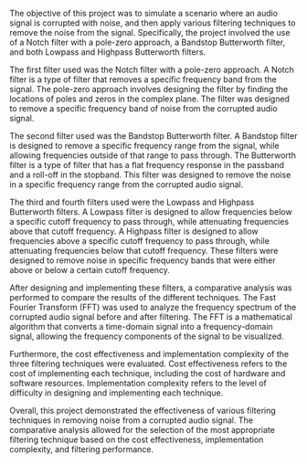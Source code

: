 The objective of this project was to simulate a scenario where an audio signal is corrupted with noise, and then apply various filtering techniques to remove the noise from the signal. Specifically, the project involved the use of a Notch filter with a pole-zero approach, a Bandstop Butterworth filter, and both Lowpass and Highpass Butterworth filters.

The first filter used was the Notch filter with a pole-zero approach. A Notch filter is a type of filter that removes a specific frequency band from the signal. The pole-zero approach involves designing the filter by finding the locations of poles and zeros in the complex plane. The filter was designed to remove a specific frequency band of noise from the corrupted audio signal.

The second filter used was the Bandstop Butterworth filter. A Bandstop filter is designed to remove a specific frequency range from the signal, while allowing frequencies outside of that range to pass through. The Butterworth filter is a type of filter that has a flat frequency response in the passband and a roll-off in the stopband. This filter was designed to remove the noise in a specific frequency range from the corrupted audio signal.

The third and fourth filters used were the Lowpass and Highpass Butterworth filters. A Lowpass filter is designed to allow frequencies below a specific cutoff frequency to pass through, while attenuating frequencies above that cutoff frequency. A Highpass filter is designed to allow frequencies above a specific cutoff frequency to pass through, while attenuating frequencies below that cutoff frequency. These filters were designed to remove noise in specific frequency bands that were either above or below a certain cutoff frequency.

After designing and implementing these filters, a comparative analysis was performed to compare the results of the different techniques. The Fast Fourier Transform (FFT) was used to analyze the frequency spectrum of the corrupted audio signal before and after filtering. The FFT is a mathematical algorithm that converts a time-domain signal into a frequency-domain signal, allowing the frequency components of the signal to be visualized.

Furthermore, the cost effectiveness and implementation complexity of the three filtering techniques were evaluated. Cost effectiveness refers to the cost of implementing each technique, including the cost of hardware and software resources. Implementation complexity refers to the level of difficulty in designing and implementing each technique.

Overall, this project demonstrated the effectiveness of various filtering techniques in removing noise from a corrupted audio signal. The comparative analysis allowed for the selection of the most appropriate filtering technique based on the cost effectiveness, implementation complexity, and filtering performance.
